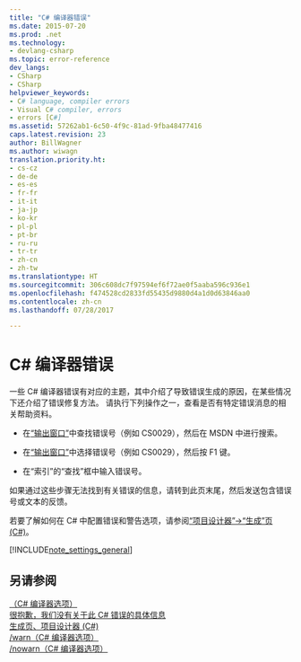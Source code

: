 ```yaml
---
title: "C# 编译器错误"
ms.date: 2015-07-20
ms.prod: .net
ms.technology:
- devlang-csharp
ms.topic: error-reference
dev_langs:
- CSharp
- CSharp
helpviewer_keywords:
- C# language, compiler errors
- Visual C# compiler, errors
- errors [C#]
ms.assetid: 57262ab1-6c50-4f9c-81ad-9fba48477416
caps.latest.revision: 23
author: BillWagner
ms.author: wiwagn
translation.priority.ht:
- cs-cz
- de-de
- es-es
- fr-fr
- it-it
- ja-jp
- ko-kr
- pl-pl
- pt-br
- ru-ru
- tr-tr
- zh-cn
- zh-tw
ms.translationtype: HT
ms.sourcegitcommit: 306c608dc7f97594ef6f72ae0f5aaba596c936e1
ms.openlocfilehash: f474528cd2833fd55435d9880d4a1d0d63846aa0
ms.contentlocale: zh-cn
ms.lasthandoff: 07/28/2017

---
```

# <a name="c-compiler-errors"></a>C# 编译器错误
一些 C# 编译器错误有对应的主题，其中介绍了导致错误生成的原因，在某些情况下还介绍了错误修复方法。 请执行下列操作之一，查看是否有特定错误消息的相关帮助资料。  
  
-   在[“输出窗口”](/visualstudio/ide/reference/output-window)中查找错误号（例如 CS0029），然后在 MSDN 中进行搜索。  
  
-   在[“输出窗口”](/visualstudio/ide/reference/output-window)中选择错误号（例如 CS0029），然后按 F1 键。  
  
-   在“索引”的“查找”框中输入错误号。  
  
 如果通过这些步骤无法找到有关错误的信息，请转到此页末尾，然后发送包含错误号或文本的反馈。  
  
 若要了解如何在 C# 中配置错误和警告选项，请参阅[“项目设计器”->“生成”页 (C#)](/visualstudio/ide/reference/build-page-project-designer-csharp)。  
  
[!INCLUDE[note_settings_general](~/includes/note-settings-general-md.md)]  
  
## <a name="see-also"></a>另请参阅  
 [（C# 编译器选项）](../../../csharp/language-reference/compiler-options/index.md)   
 [很抱歉，我们没有关于此 C# 错误的具体信息](../../../csharp/misc/sorry-we-don-t-have-specifics-on-this-csharp-error.md)   
 [生成页、项目设计器 (C#)](/visualstudio/ide/reference/build-page-project-designer-csharp)   
 [/warn（C# 编译器选项）](../../../csharp/language-reference/compiler-options/warn-compiler-option.md)   
 [/nowarn（C# 编译器选项）](../../../csharp/language-reference/compiler-options/nowarn-compiler-option.md)

